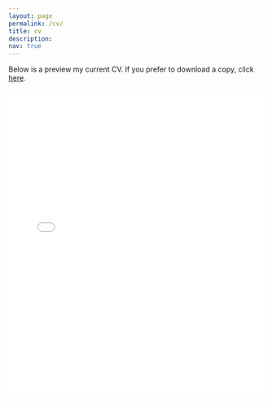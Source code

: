 ```yaml
---
layout: page
permalink: /cv/
title: cv
description:
nav: true
---
```


Below is a preview my current CV. If you prefer to download a copy, click [here](/assets/pdf/Dooling_Uphaar_CV_Current.pdf).

<embed src="/assets/pdf/Dooling_Uphaar_CV_Current.pdf" type="application/pdf" width="100%" height="600px" />
